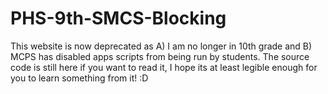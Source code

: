 # PHS-9th-SMCS-Blocking
This website is now deprecated as A) I am no longer in 10th grade and B) MCPS has disabled apps scripts from being run by students. The source code is still here if you want to read it, I hope its at least legible enough for you to learn something from it! :D
